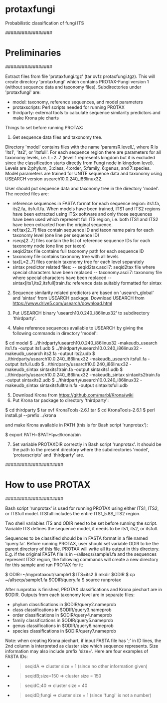 # protaxfungi
Probabilistic classification of fungi ITS

#################
# Preliminaries #
#################

Extract files from file 'protaxfungi.tgz' (tar xvfz protaxfungi.tgz). This will create directory 'protaxfungi' which contains PROTAX-Fungi version 1 (without sequence data and taxonomy files). Subdirectories under 'protaxfungi' are:

- model: taxonomy, reference sequences, and model parameters
- protaxscripts: Perl scripts needed for running PROTAX
- thirdparty: external tools to calculate sequence similarity predictors and make Krona pie charts

Things to set before running PROTAX:

1) Get sequence data files and taxonomy tree. 

Directory 'model' contains files with the name 'paramsR.levelL', where R is 'its1', 'its2', or 'itsfull'. For each sequence region there are parameters for all taxonomy levels, i.e. L=2..7 (level 1 represents kingdom but it is excluded since the classification starts directly from Fungi node in kingdom level). Levels are 2:phylum, 3:class, 4:order, 5:family, 6:genus, and 7:species. Model parameters are trained for UNITE sequence data and taxonomy using USEARCH version usearch10.0.240_i86linux32.

User should put sequence data and taxonomy tree in the directory 'model'. The needed files are:
- reference sequences in FASTA format for each sequence region: its1.fa, its2.fa, itsfull.fa. When models have been trained, ITS1 and ITS2 regions have been extracted using ITSx software and only those sequences have been used which represent full ITS region, i.e. both ITS1 and ITS2 have been extracted from the original sequence.
- ref.tax[2..7] files contain sequence ID and taxon name pairs for each taxonomy level (one line per sequence ID)
- rseqs[2..7] files contain the list of reference sequence IDs for each taxonomy node (one line per taxon)
- seqid2tax file contains full taxonomy path for each sequence ID
- taxonomy file contains taxonomy tree with all levels
- tax[L=2..7] files contain taxonomy tree for each level separately
- sintax predictor related files:
  -- seqid2tax.ascii7: seqid2tax file where special characters have been replaced
  -- taxonomy.ascii7: taxonomy file where special characters have been replaced
  -- sintax[its1,its2,itsfull]train.fa: reference data suitably formatted for sintax

2) Sequence similarity related predictors are based on 'usearch_global' and 'sintax' from USEARCH package. Download USEARCH from https://www.drive5.com/usearch/download.html

3) Put USEARCH binary 'usearch10.0.240_i86linux32' to subdirectory 'thirdparty'. 
4) Make reference sequences available to USEARCH by giving the following commands in directory 'model':

$ cd model
$ ../thirdparty/usearch10.0.240_i86linux32 -makeudb_usearch its1.fa -output its1.udb
$ ../thirdparty/usearch10.0.240_i86linux32 -makeudb_usearch its2.fa -output its2.udb
$ ../thirdparty/usearch10.0.240_i86linux32 -makeudb_usearch itsfull.fa -output itsfull.udb
$ ../thirdparty/usearch10.0.240_i86linux32 -makeudb_sintax sintaxits1train.fa -output sintaxits1.udb
$ ../thirdparty/usearch10.0.240_i86linux32 -makeudb_sintax sintaxits2train.fa -output sintaxits2.udb
$ ../thirdparty/usearch10.0.240_i86linux32 -makeudb_sintax sintaxitsfulltrain.fa -output sintaxitsfull.udb

5) Download Krona from https://github.com/marbl/Krona/wiki 
6) Put Krona tar package to directory 'thirdparty':

$ cd thirdparty
$ tar xvf KronaTools-2.6.1.tar
$ cd KronaTools-2.6.1
$ perl install.pl --prefix ../krona

and make Krona available in PATH (this is for Bash script 'runprotax'):

$ export PATH=$PATH:`pwd`/krona/bin

7) Set variable PROTAXDIR correctly in Bash script 'runprotax'. It should be the path to the present directory where the subdirectories 'model', 'protaxscripts' and 'thirdparty' are.

#####################
# How to use PROTAX #
#####################

Bash script 'runprotax' is used for running PROTAX using either ITS1, ITS2, or ITSfull model. ITSfull includes the entire ITS1_5.8S_ITS2 region. 

Two shell variables ITS and ODIR need to be set before running the script. Variable ITS defines the sequence model, it needs to be its1, its2, or itsfull.

Sequences to be classified should be in FASTA format in a file named 'query.fa'. Before running PROTAX, user should set variable ODIR to be the parent directory of this file. PROTAX will write all its output in this directory. E.g. if the original FASTA file is in ~/allseqs/sample1.fa and the sequences represent ITS2 region, the following commands will create a new directory for this sample and run PROTAX for it:

$ ODIR=~/myprotaxout/sample1
$ ITS=its2
$ mkdir $ODIR
$ cp ~/allseqs/sample1.fa $ODIR/query.fa
$ source runprotax

After runprotax is finished, PROTAX classifications and Krona piechart are in $ODIR. Outputs from each taxonomy level are in separate files:

- phylum classifications in $ODIR/query2.nameprob
- class classifications in $ODIR/query3.nameprob
- order classifications in $ODIR/query4.nameprob
- family classifications in $ODIR/query5.nameprob
- genus classifications in $ODIR/query6.nameprob
- species classifications in $ODIR/query7.nameprob

Note: when creating Krona piechart, if input FASTA file has ';' in ID lines, the 2nd column is interpreted as cluster size which sequence represents. Size information may also include prefix 'size='. Here are four examples of FASTA IDs:

- >seqidA              =>   cluster size = 1  (since no other information given)
- >seqidB;size=150     =>   cluster size = 150
- >seqidC;40           =>   cluster size = 40
- >seqidD;fungi        =>   cluster size = 1  (since 'fungi' is not a number)
